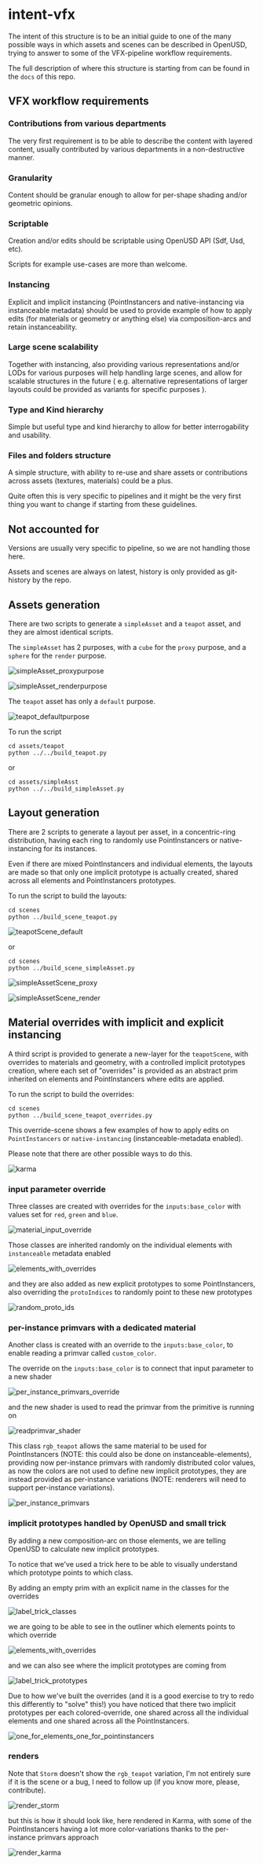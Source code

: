 # intent-vfx

The intent of this structure is to be an initial guide to one of the many possible ways in which assets and scenes can be described in OpenUSD, trying to answer to some of the VFX-pipeline workflow requirements.

The full description of where this structure is starting from can be found in the `docs` of this repo.

## VFX workflow requirements

### Contributions from various departments

The very first requirement is to be able to describe the content with layered content, usually contributed by various departments in a non-destructive manner.

### Granularity

Content should be granular enough to allow for per-shape shading and/or geometric opinions.

### Scriptable

Creation and/or edits should be scriptable using OpenUSD API (Sdf, Usd, etc).

Scripts for example use-cases are more than welcome.

### Instancing

Explicit and implicit instancing (PointInstancers and native-instancing via instanceable metadata) should be used to provide example of how to apply edits (for materials or geometry or anything else) via composition-arcs and retain instanceability.

### Large scene scalability

Together with instancing, also providing various representations and/or LODs for various purposes will help handling large scenes, and allow for scalable structures in the future ( e.g. alternative representations of larger layouts could be provided as variants for specific purposes ).

### Type and Kind hierarchy

Simple but useful type and kind hierarchy to allow for better interrogability and usability.

### Files and folders structure

A simple structure, with ability to re-use and share assets or contributions across assets (textures, materials) could be a plus.

Quite often this is very specific to pipelines and it might be the very first thing you want to change if starting from these guidelines.

## Not accounted for

Versions are usually very specific to pipeline, so we are not handling those here.

Assets and scenes are always on latest, history is only provided as git-history by the repo.

## Assets generation

There are two scripts to generate a `simpleAsset` and a `teapot` asset, and they are almost identical scripts.

The `simpleAsset` has 2 purposes, with a `cube` for the `proxy` purpose, and a `sphere` for the `render` purpose.

![simpleAsset_proxypurpose](images/simpleAsset_proxypurpose.png "simpleAsset_proxypurpose")

![simpleAsset_renderpurpose](images/simpleAsset_renderpurpose.png "simpleAsset_renderpurpose")

The `teapot` asset has only a `default` purpose.

![teapot_defaultpurpose](images/teapot_defaultpurpose.png "teapot_defaultpurpose")

To run the script

```
cd assets/teapot
python ../../build_teapot.py
```

or

```
cd assets/simpleAsst
python ../../build_simpleAsset.py
```

## Layout generation

There are 2 scripts to generate a layout per asset, in a concentric-ring distribution, having each ring to randomly use PointInstancers or native-instancing for its instances.

Even if there are mixed PointInstancers and individual elements, the layouts are made so that only one implicit prototype is actually created, shared across all elements and PointInstancers prototypes.

To run the script to build the layouts:

```
cd scenes
python ../build_scene_teapot.py
```

![teapotScene_default](images/teapotScene_default.png "teapotScene_default")

or

```
cd scenes
python ../build_scene_simpleAsset.py
```

![simpleAssetScene_proxy](images/simpleAssetScene_proxy.png "simpleAssetScene_proxy")

![simpleAssetScene_render](images/simpleAssetScene_render.png "simpleAssetScene_render")

## Material overrides with implicit and explicit instancing

A third script is provided to generate a new-layer for the `teapotScene`, with overrides to materials and geometry, with a controlled implicit prototypes creation, where each set of "overrides" is provided as an abstract prim inherited on elements and PointInstancers where edits are applied.

To run the script to build the overrides:

```
cd scenes
python ../build_scene_teapot_overrides.py
```

This override-scene shows a few examples of how to apply edits on `PointInstancers` or `native-instancing` (instanceable-metadata enabled).

Please note that there are other possible ways to do this.

![karma](images/karma.png "karma")

### input parameter override

Three classes are created with overrides for the `inputs:base_color` with values set for `red`, `green` and `blue`.

![material_input_override](images/material_input_override.png "material_input_override")

Those classes are inherited randomly on the individual elements with `instanceable` metadata enabled

![elements_with_overrides](images/elements_with_overrides.png "elements_with_overrides")

and they are also added as new explicit prototypes to some PointInstancers, also overriding the `protoIndices` to randomly point to these new prototypes

![random_proto_ids](images/random_proto_ids.png "random_proto_ids")

### per-instance primvars with a dedicated material

Another class is created with an override to the `inputs:base_color`, to enable reading a primvar called `custom_color`.

The override on the `inputs:base_color` is to connect that input parameter to a new shader

![per_instance_primvars_override](images/per_instance_primvars_override.png "per_instance_primvars_override")

and the new shader is used to read the primvar from the primitive is running on

![readprimvar_shader](images/readprimvar_shader.png "readprimvar_shader")

This class `rgb_teapot` allows the same material to be used for PointInstancers (NOTE: this could also be done on instanceable-elements), providing now per-instance primvars with randomly distributed color values, as now the colors are not used to define new implicit prototypes, they are instead provided as per-instance variations (NOTE: renderers will need to support per-instance variations).

![per_instance_primvars](images/per_instance_primvars.png "per_instance_primvars")

### implicit prototypes handled by OpenUSD and small trick

By adding a new composition-arc on those elements, we are telling OpenUSD to calculate new implicit prototypes.

To notice that we've used a trick here to be able to visually understand which prototype points to which class.

By adding an empty prim with an explicit name in the classes for the overrides

![label_trick_classes](images/label_trick_classes.png "label_trick_classes")

we are going to be able to see in the outliner which elements points to which override

![elements_with_overrides](images/elements_with_overrides.png "elements_with_overrides")

and we can also see where the implicit prototypes are coming from

![label_trick_prototypes](images/label_trick_prototypes.png "label_trick_prototypes")

Due to how we've built the overrides (and it is a good exercise to try to redo this differently to "solve" this!) you have noticed that there two implicit prototypes per each colored-override, one shared across all the individual elements and one shared across all the PointInstancers.

![one_for_elements_one_for_pointinstancers](images/one_for_elements_one_for_pointinstancers.png "one_for_elements_one_for_pointinstancers")

### renders

Note that `Storm` doesn't show the `rgb_teapot` variation, I'm not entirely sure if it is the scene or a bug, I need to follow up (if you know more, please, contribute).

![render_storm](images/render_storm.png "render_storm")

but this is how it should look like, here rendered in Karma, with some of the PointInstancers having a lot more color-variations thanks to the per-instance primvars approach

![render_karma](images/render_karma.png "render_karma")